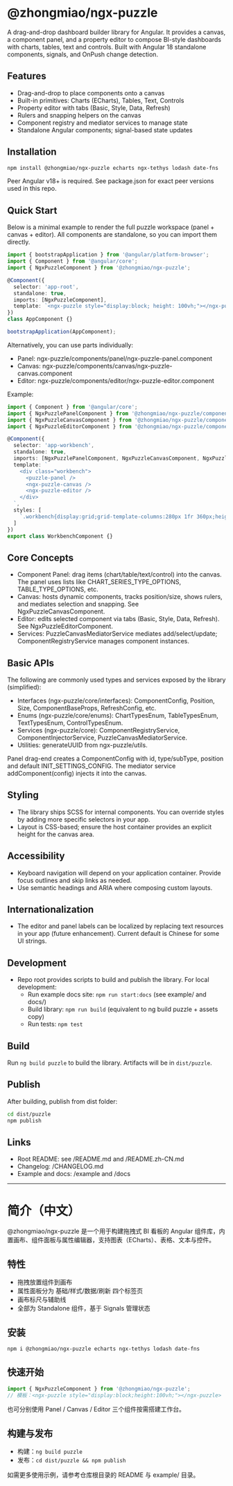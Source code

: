 # @zhongmiao/ngx-puzzle

A drag-and-drop dashboard builder library for Angular. It provides a canvas, a component panel, and a property editor to compose BI-style dashboards with charts, tables, text and controls. Built with Angular 18 standalone components, signals, and OnPush change detection.

## Features
- Drag-and-drop to place components onto a canvas
- Built-in primitives: Charts (ECharts), Tables, Text, Controls
- Property editor with tabs (Basic, Style, Data, Refresh)
- Rulers and snapping helpers on the canvas
- Component registry and mediator services to manage state
- Standalone Angular components; signal-based state updates

## Installation
```bash
npm install @zhongmiao/ngx-puzzle echarts ngx-tethys lodash date-fns
```
Peer Angular v18+ is required. See package.json for exact peer versions used in this repo.

## Quick Start
Below is a minimal example to render the full puzzle workspace (panel + canvas + editor). All components are standalone, so you can import them directly.

```ts
import { bootstrapApplication } from '@angular/platform-browser';
import { Component } from '@angular/core';
import { NgxPuzzleComponent } from '@zhongmiao/ngx-puzzle';

@Component({
  selector: 'app-root',
  standalone: true,
  imports: [NgxPuzzleComponent],
  template: `<ngx-puzzle style="display:block; height: 100vh;"></ngx-puzzle>`
})
class AppComponent {}

bootstrapApplication(AppComponent);
```

Alternatively, you can use parts individually:
- Panel: ngx-puzzle/components/panel/ngx-puzzle-panel.component
- Canvas: ngx-puzzle/components/canvas/ngx-puzzle-canvas.component
- Editor: ngx-puzzle/components/editor/ngx-puzzle-editor.component

Example:
```ts
import { Component } from '@angular/core';
import { NgxPuzzlePanelComponent } from '@zhongmiao/ngx-puzzle/components/panel/ngx-puzzle-panel.component';
import { NgxPuzzleCanvasComponent } from '@zhongmiao/ngx-puzzle/components/canvas/ngx-puzzle-canvas.component';
import { NgxPuzzleEditorComponent } from '@zhongmiao/ngx-puzzle/components/editor/ngx-puzzle-editor.component';

@Component({
  selector: 'app-workbench',
  standalone: true,
  imports: [NgxPuzzlePanelComponent, NgxPuzzleCanvasComponent, NgxPuzzleEditorComponent],
  template: `
    <div class="workbench">
      <puzzle-panel />
      <ngx-puzzle-canvas />
      <ngx-puzzle-editor />
    </div>
  `,
  styles: [
    `.workbench{display:grid;grid-template-columns:280px 1fr 360px;height:100vh;}`
  ]
})
export class WorkbenchComponent {}
```

## Core Concepts
- Component Panel: drag items (chart/table/text/control) into the canvas. The panel uses lists like CHART_SERIES_TYPE_OPTIONS, TABLE_TYPE_OPTIONS, etc.
- Canvas: hosts dynamic components, tracks position/size, shows rulers, and mediates selection and snapping. See NgxPuzzleCanvasComponent.
- Editor: edits selected component via tabs (Basic, Style, Data, Refresh). See NgxPuzzleEditorComponent.
- Services: PuzzleCanvasMediatorService mediates add/select/update; ComponentRegistryService manages component instances.

## Basic APIs
The following are commonly used types and services exposed by the library (simplified):
- Interfaces (ngx-puzzle/core/interfaces): ComponentConfig, Position, Size, ComponentBaseProps, RefreshConfig, etc.
- Enums (ngx-puzzle/core/enums): ChartTypesEnum, TableTypesEnum, TextTypesEnum, ControlTypesEnum.
- Services (ngx-puzzle/core): ComponentRegistryService, ComponentInjectorService, PuzzleCanvasMediatorService.
- Utilities: generateUUID from ngx-puzzle/utils.

Panel drag-end creates a ComponentConfig with id, type/subType, position and default INIT_SETTINGS_CONFIG. The mediator service addComponent(config) injects it into the canvas.

## Styling
- The library ships SCSS for internal components. You can override styles by adding more specific selectors in your app.
- Layout is CSS-based; ensure the host container provides an explicit height for the canvas area.

## Accessibility
- Keyboard navigation will depend on your application container. Provide focus outlines and skip links as needed.
- Use semantic headings and ARIA where composing custom layouts.

## Internationalization
- The editor and panel labels can be localized by replacing text resources in your app (future enhancement). Current default is Chinese for some UI strings.

## Development
- Repo root provides scripts to build and publish the library. For local development:
  - Run example docs site: `npm run start:docs` (see example/ and docs/)
  - Build library: `npm run build` (equivalent to ng build puzzle + assets copy)
  - Run tests: `npm test`

## Build
Run `ng build puzzle` to build the library. Artifacts will be in `dist/puzzle`.

## Publish
After building, publish from dist folder:
```bash
cd dist/puzzle
npm publish
```

## Links
- Root README: see /README.md and /README.zh-CN.md
- Changelog: /CHANGELOG.md
- Example and docs: /example and /docs

---

# 简介（中文）
@zhongmiao/ngx-puzzle 是一个用于构建拖拽式 BI 看板的 Angular 组件库，内置画布、组件面板与属性编辑器，支持图表（ECharts）、表格、文本与控件。

## 特性
- 拖拽放置组件到画布
- 属性面板分为 基础/样式/数据/刷新 四个标签页
- 画布标尺与辅助线
- 全部为 Standalone 组件，基于 Signals 管理状态

## 安装
```bash
npm i @zhongmiao/ngx-puzzle echarts ngx-tethys lodash date-fns
```

## 快速开始
```ts
import { NgxPuzzleComponent } from '@zhongmiao/ngx-puzzle';
// 模板：<ngx-puzzle style="display:block;height:100vh;"></ngx-puzzle>
```
也可分别使用 Panel / Canvas / Editor 三个组件按需搭建工作台。

## 构建与发布
- 构建：`ng build puzzle`
- 发布：`cd dist/puzzle && npm publish`

如需更多使用示例，请参考仓库根目录的 README 与 example/ 目录。
